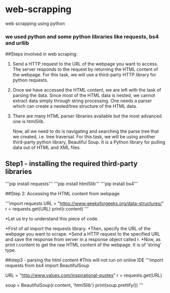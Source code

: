 # web-scrapping
web scrapping using python

### we used python and some python libraries like requests, bs4 and urllib

##Steps involved in web scraping:

1. Send a HTTP request to the URL of the webpage you want to access. The server responds to the request by returning the HTML content of the webpage. For this task, we will use a third-party HTTP library
   for python requests.
2. Once we have accessed the HTML content, we are left with the task of parsing the data. Since most of the HTML data is nested, we cannot extract data simply through string processing. One needs a
   parser which can create a nested/tree structure of the HTML data.
3. There are many HTML parser libraries available but the most advanced one is html5lib.

   Now, all we need to do is navigating and searching the parse tree that we created, i.e. tree traversal. For this task, we will be using another third-party python library, Beautiful Soup. It is a Python
   library for pulling data out of HTML and XML files.


## Step1 - installing the required third-party libraries

   '''pip install requests'''
   '''pip install html5lib'''
   '''pip install bs4'''

##Step 2: Accessing the HTML content from webpage

'''import requests
   URL = "https://www.geeksforgeeks.org/data-structures/"
   r = requests.get(URL)
   print(r.content)
'''

*Let us try to understand this piece of code.

*First of all import the requests library.
*Then, specify the URL of the webpage you want to scrape.
*Send a HTTP request to the specified URL and save the response from server in a response object called r.
*Now, as print r.content to get the raw HTML content of the webpage. It is of ‘string’ type.

##step3 - parsing the html content
    #This will not run on online IDE
'''import requests
   from bs4 import BeautifulSoup
 
   URL = "http://www.values.com/inspirational-quotes"
   r = requests.get(URL)
 
   soup = BeautifulSoup(r.content, 'html5lib')
   print(soup.prettify())
'''



